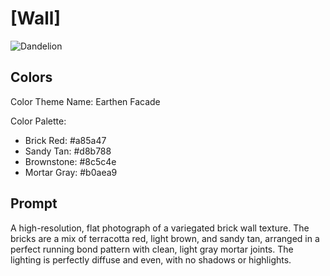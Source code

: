 # [Wall]

![Dandelion](https://drscdn.500px.org/photo/1116702752/q%3D75_m%3D600_k%3D1/v2?sig=5800194ba4fab85f96bc7bd7b33f9e8594bb3b13ca64f05e8493630a8012706e)

## Colors

Color Theme Name: Earthen Facade

Color Palette:

- Brick Red: #a85a47
- Sandy Tan: #d8b788
- Brownstone: #8c5c4e
- Mortar Gray: #b0aea9

## Prompt

A high-resolution, flat photograph of a variegated brick wall texture. The bricks are a mix of terracotta red, light brown, and sandy tan, arranged in a perfect running bond pattern with clean, light gray mortar joints. The lighting is perfectly diffuse and even, with no shadows or highlights.